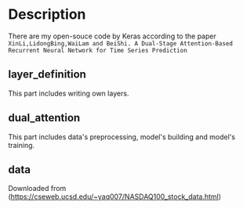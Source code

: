 # Description<br>
There are my open-souce code by Keras according to the paper <br>
`XinLi,LidongBing,WaiLam and BeiShi. A Dual-Stage Attention-Based Recurrent Neural Network
for Time Series Prediction`<br>
## layer_definition<br>
This part includes writing own layers.<br>
## dual_attention<br>
This part includes data's preprocessing, model's building and model's training.<br>
## data
Downloaded from (https://cseweb.ucsd.edu/~yaq007/NASDAQ100_stock_data.html)
